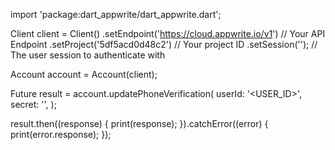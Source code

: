 import 'package:dart_appwrite/dart_appwrite.dart';

Client client = Client()
  .setEndpoint('https://cloud.appwrite.io/v1') // Your API Endpoint
  .setProject('5df5acd0d48c2') // Your project ID
  .setSession(''); // The user session to authenticate with

Account account = Account(client);

Future result = account.updatePhoneVerification(
  userId: '<USER_ID>',
  secret: '<SECRET>',
);

result.then((response) {
  print(response);
}).catchError((error) {
  print(error.response);
});
